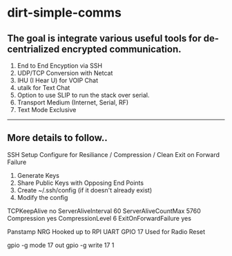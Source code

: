 # dirt-simple-comms

The goal is integrate various useful tools for de-centrialized encrypted communication.
----------------------------
1. End to End Encyption via SSH
2. UDP/TCP Conversion with Netcat
3. IHU (I Hear U) for VOIP Chat
4. utalk for Text Chat
5. Option to use SLIP to run the stack over serial.
6. Transport Medium (Internet, Serial, RF)
7. Text Mode Exclusive

----------------------------
More details to follow..
----------------------------

SSH Setup
Configure for Resiliance / Compression / Clean Exit on Forward Failure

1. Generate Keys
2. Share Public Keys with Opposing End Points
3. Create ~/.ssh/config (if it doesn't already exist)
4. Modify the config

TCPKeepAlive no
ServerAliveInterval 60
ServerAliveCountMax 5760
Compression yes
CompressionLevel 6
ExitOnForwardFailure yes


Panstamp NRG Hooked up to RPI UART
GPIO 17 Used for Radio Reset

gpio -g mode 17 out
gpio -g write 17 1
